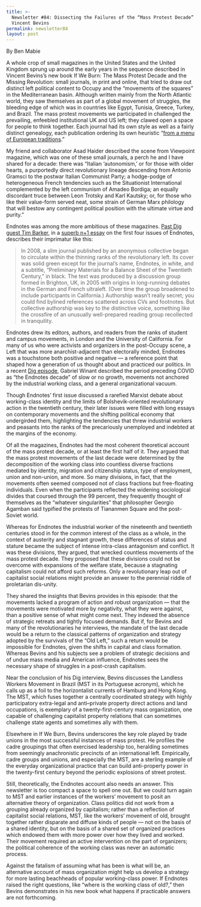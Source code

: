 ```yaml
---
title: >-
  Newsletter #84: Dissecting the Failures of the “Mass Protest Decade” w/
  Vincent Bevins
permalink: newsletter84
layout: post
---
```


By Ben Mabie

A whole crop of small magazines in the United States and the United Kingdom sprung up around the early years in the sequence described in Vincent Bevins’s new book If We Burn: The Mass Protest Decade and the Missing Revolution: small journals, in print and online, that tried to draw out distinct left political content to Occupy and the “movements of the squares” in the Mediterranean basin. Although written mainly from the North Atlantic world, they saw themselves as part of a global movement of struggles, the bleeding edge of which was in countries like Egypt, Tunisia, Greece, Turkey, and Brazil. The mass protest movements we participated in challenged the prevailing, enfeebled institutional UK and US left; they clawed open a space for people to think together. Each journal had its own style as well as a fairly distinct genealogy, each publication ordering its own heuristic “[from a menu of European traditions](https://viewpointmag.com/2016/05/15/bernstein-in-seattle-representative-democracy-and-the-revolutionary-subject-part-1/).” 

My friend and collaborator Asad Haider described the scene from Viewpoint magazine, which was one of these small journals, a perch he and I have shared for a decade: there was “Italian ‘autonomism,’ or for those with older hearts, a purportedly direct revolutionary lineage descending from Antonio Gramsci to the postwar Italian Communist Party; a hodge-podge of heterogeneous French tendencies such as the Situationist International complemented by the left communism of Amadeo Bordiga; an equally discordant truce between Leon Trotsky and Karl Kautsky; or, for those who like their value-form served neat, some strain of German Marx philology that will bestow any contingent political position with the ultimate virtue and purity.” 

Endnotes was among the more ambitious of these magazines. [Past Dig guest Tim Barker](https://thedigradio.com/tag/tim-barker), in a [superb n+1 essay](https://www.nplusonemag.com/issue-28/reviews/the-bleak-left/) on the first four issues of Endnotes, describes their imprimatur like this: 

> In 2008, a slim journal published by an anonymous collective began to circulate within the thinning ranks of the revolutionary left. Its cover was solid green except for the journal’s name, Endnotes, in white, and a subtitle, “Preliminary Materials for a Balance Sheet of the Twentieth Century,” in black. The text was produced by a discussion group formed in Brighton, UK, in 2005 with origins in long-running debates in the German and French ultraleft. (Over time the group broadened to include participants in California.) Authorship wasn’t really secret; you could find bylined references scattered across CVs and footnotes. But collective authorship was key to the distinctive voice, something like the crossfire of an unusually well-prepared reading group recollected in tranquility. 

Endnotes drew its editors, authors, and readers from the ranks of student and campus movements, in London and the University of California. For many of us who were activists and organizers in the post-Occupy scene, a Left that was more anarchist-adjacent than electorally minded, Endnotes was a touchstone both positive and negative — a reference point that shaped how a generation of us thought about and practiced our politics. In a recent [Dig episode](https://thedigradio.com/podcast/conjuncture-w-akbar-winant-riofrancos/), Gabriel Winant described the period preceding COVID as “the Endnotes decade” of slow or no growth, movements not anchored by the industrial working class, and a general organizational vacuum. 

Though Endnotes’ first issue discussed a rarefied Marxist debate about working-class identity and the limits of Bolshevik-oriented revolutionary action in the twentieth century, their later issues were filled with long essays on contemporary movements and the shifting political economy that undergirded them, highlighting the tendencies that threw industrial workers and peasants into the ranks of the precariously unemployed and indebted at the margins of the economy. 

Of all the magazines, Endnotes had the most coherent theoretical account of the mass protest decade, or at least the first half of it. They argued that the mass protest movements of the last decade were determined by the decomposition of the working class into countless diverse fractions mediated by identity, migration and citizenship status, type of employment, union and non-union, and more. So many divisions, in fact, that the movements often seemed composed not of class fractions but free-floating individuals. Even when the participants reflected the widening sociological divides that coursed through the 99 percent, they frequently thought of themselves as the “whatever singularities” that philosopher Georgio Agamban said typified the protests of Tiananmen Square and the post-Soviet world. 

Whereas for Endnotes the industrial worker of the nineteenth and twentieth centuries stood in for the common interest of the class as a whole, in the context of austerity and stagnant growth, these differences of status and stature became the subject of intense intra-class antagonism and conflict. It was these divisions, they argued, that wrecked countless movements of the mass protest decade. They proposed that these divisions could not be overcome with expansions of the welfare state, because a stagnating capitalism could not afford such reforms. Only a revolutionary leap out of capitalist social relations might provide an answer to the perennial riddle of proletarian dis-unity. 

They shared the insights that Bevins provides in this episode: that the movements lacked a program of action and robust organization — that the movements were motivated more by negativity, what they were against, than a positive sense of what might come next. They indexed the absence of strategic retreats and tightly focused demands. But if, for Bevins and many of the revolutionaries he interviews, the mandate of the last decade would be a return to the classical patterns of organization and strategy adopted by the survivals of the “Old Left,” such a return would be impossible for Endnotes, given the shifts in capital and class formation. Whereas Bevins and his subjects see a problem of strategic decisions and of undue mass media and American influence, Endnotes sees the necessary shape of struggles in a post-crash capitalism. 

Near the conclusion of his Dig interview, Bevins discusses the Landless Workers Movement in Brazil (MST in its Portuguese acronym), which he calls up as a foil to the horizontalist currents of Hamburg and Hong Kong. The MST, which fuses together a centrally coordinated strategy with highly participatory extra-legal and anti–private property direct actions and land occupations, is exemplary of a twenty-first-century mass organization, one capable of challenging capitalist property relations that can sometimes challenge state agents and sometimes ally with them. 

Elsewhere in If We Burn, Bevins underscores the key role played by trade unions in the most successful instances of mass protest. He profiles the cadre groupings that often exercised leadership too, heralding sometimes from seemingly anachronistic precincts of an international left. Empirically, cadre groups and unions, and especially the MST, are a sterling example of the everyday organizational practice that can build anti-property power in the twenty-first century beyond the periodic explosions of street protest. 

Still, theoretically, the Endnotes account also needs an answer. This newsletter is too compact a space to spell one out. But we could turn again to MST and earlier instances of the workers’ movement to posit an alternative theory of organization. Class politics did not work from a grouping already organized by capitalism; rather than a reflection of capitalist social relations, MST, like the workers’ movement of old, brought together rather disparate and diffuse kinds of people — not on the basis of a shared identity, but on the basis of a shared set of organized practices which endowed them with more power over how they lived and worked. Their movement required an active intervention on the part of organizers; the political coherence of the working class was never an automatic process. 

Against the fatalism of assuming what has been is what will be, an alternative account of mass organization might help us develop a strategy for more lasting beachheads of popular working-class power. If Endnotes raised the right questions, like “where is the working class of old?,” then Bevins demonstrates in his new book what happens if practicable answers are not forthcoming. 
